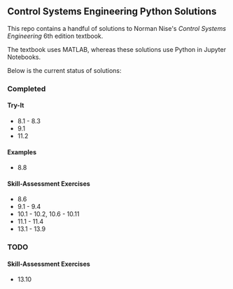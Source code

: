 ## Control Systems Engineering Python Solutions

This repo contains a handful of solutions to Norman Nise's _Control Systems Engineering_ 6th edition textbook.

The textbook uses MATLAB, whereas these solutions use Python in Jupyter Notebooks.

Below is the current status of solutions:

### Completed
#### Try-It
* 8.1 - 8.3
* 9.1
* 11.2

#### Examples
* 8.8

#### Skill-Assessment Exercises
* 8.6
* 9.1 - 9.4
* 10.1 - 10.2, 10.6 - 10.11
* 11.1 - 11.4
* 13.1 - 13.9

### TODO
#### Skill-Assessment Exercises
* 13.10
